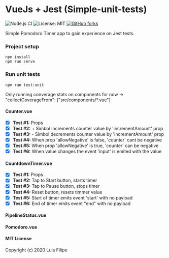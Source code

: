 
# VueJs + Jest (Simple-unit-tests)

![Node.js CI](https://github.com/lrgfilipe/vue-jest-unit-tests/workflows/Node.js%20CI/badge.svg)
![License: MIT](https://img.shields.io/badge/License-MIT-green.svg)
[![GitHub forks](https://img.shields.io/github/forks/Naereen/StrapDown.js.svg?style=social&label=Fork&maxAge=2592000)](https://GitHub.com/Naereen/StrapDown.js/network/)


Simple Pomodoro Timer app to gain experience on Jest tests.


### Project setup
```
npm install
npm run serve
```

### Run unit tests
```
npm run test:unit
```
Only running converage stats on components for now -> "collectCoverageFrom": ["src/components/*.vue"]

#### Counter.vue
 - [X] **Test #1:** Props
 - [X] **Test #2:** + Simbol increments counter value by 'incrementAmount' prop
 - [X] **Test #3:** - Simbol decrements counter value by 'incrementAmount' prop
 - [X] **Test #4:** When prop 'allowNegative' is false, 'counter' cant be negative
 - [X] **Test #5:** When prop 'allowNegative' is true, 'counter' can be negative
 - [X] **Test #6:** When value changes the event 'input' is emited with the value

#### CountdownTimer.vue
- [X] **Test #1:** Props
- [X] **Test #2:** Tap to Start button, starts timer
- [X] **Test #3:** Tap to Pause button, stops timer
- [X] **Test #4:** Reset button, resets timmer value
- [X] **Test #5:** Start of timer emits event 'start' with no payload
- [X] **Test #6:** End of timer emits event "end" with no payload

#### PipelineStatus.vue

#### Pomodoro.vue


#### MIT License

Copyright (c) 2020 Luis Filipe
